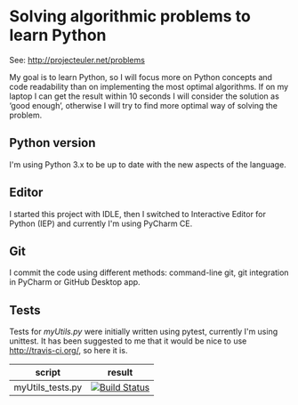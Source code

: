 # Solving algorithmic problems to learn Python
See: http://projecteuler.net/problems

My goal is to learn Python, so I will focus more on Python concepts and code readability than on implementing the most optimal algorithms.
If on my laptop I can get the result within 10 seconds I will consider the solution as ‘good enough’, otherwise I will try to find more optimal way of solving the problem.

## Python version
I'm using Python 3.x to be up to date with the new aspects of the language.

## Editor
I started this project with IDLE, then I switched to Interactive Editor for Python (IEP) and currently I'm using PyCharm CE.

## Git
I commit the code using different methods: command-line git, git integration in PyCharm or GitHub Desktop app.

## Tests
Tests for _myUtils.py_ were initially written using pytest, currently I'm using unittest.
It has been suggested to me that it would be nice to use http://travis-ci.org/, so here it is.

| script | result |
| ------ | ------ |
| myUtils_tests.py | [![Build Status](https://travis-ci.org/jacekkubacki/projectEulerInPython.svg?branch=master)](https://travis-ci.org/jacekkubacki/projectEulerInPython) |

